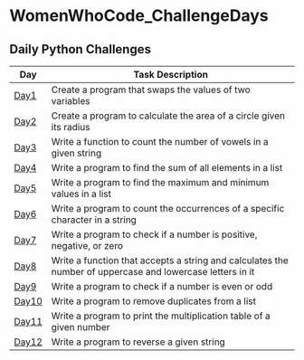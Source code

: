 # WomenWhoCode_ChallengeDays


## Daily Python Challenges

Day  | Task Description 
-- | -- 
[Day1](https://github.com/mags337/WWC_ChallengeDays/blob/main/python_challenges/area_of_circle_better.py)  | Create a program that swaps the values of two variables 
[Day2](https://github.com/mags337/WWC_ChallengeDays/blob/main/python_challenges/switch_inputs_better.py)   | Create a program to calculate the area of a circle given its radius 
[Day3](https://github.com/mags337/WWC_ChallengeDays/blob/main/python_challenges/vowel_counter_better.py)  | Write a function to count the number of vowels in a given string  
[Day4](https://github.com/mags337/WWC_ChallengeDays/blob/main/python_challenges/sum_of_elements.py) | Write a program to find the sum of all elements in a list
[Day5](https://github.com/mags337/WWC_ChallengeDays/blob/main/python_challenges/find_min_max.py) | Write a program to find the maximum and minimum values in a list
[Day6](https://github.com/mags337/WWC_ChallengeDays/blob/main/python_challenges/count_letter.py) | Write a program to count the occurrences of a specific character in a string
[Day7](https://github.com/mags337/WWC_ChallengeDays/blob/main/python_challenges/pos_neg_null.py) | Write a program to check if a number is positive, negative, or zero
[Day8](https://github.com/mags337/WWC_ChallengeDays/blob/main/python_challenges/uppercase_lowercase_count.py) | Write a function that accepts a string and calculates the number of uppercase and lowercase letters in it
[Day9](https://github.com/mags337/WWC_ChallengeDays/blob/main/python_challenges/even_or_odd.py) | Write a program to check if a number is even or odd
[Day10](https://github.com/mags337/WWC_ChallengeDays/blob/main/python_challenges/remove_duplicates.py) | Write a program to remove duplicates from a list
[Day11]()  | Write a program to print the multiplication table of a given number
[Day12](https://github.com/mags337/WWC_ChallengeDays/blob/main/python_challenges/reverse_str.py)  | Write a program to reverse a given string
